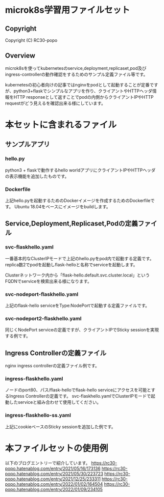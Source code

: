 # microk8s学習用ファイルセット
## Copyright
Copyright (C) RC30-popo

## Overview
microk8sを使ってkubernetesのservice,deployment,replicaset,pod及びingress-controllerの動作確認をするためのサンプル定義ファイル等です。

kubernetesの初心者向けの記事ではnginxをpodとして起動することが定番ですが、python3+flaskでシンプルなアプリを作り、クライアントやHTTPヘッダ情報をHTTP responseとして返すことでpodの内側からクライアントIPやHTTP requestがどう見えるを確認出来る様にしています。

# 本セットに含まれるファイル
## サンプルアプリ
### hello.py
python3 + flaskで動作するhello worldアプリにクライアントIPやHTTPヘッダの表示機能を追加したものです。
### Dockerfile
上記hello.pyを起動するためのDockerイメージを作成するためのDockerfileです。
Ubuntu 18.04をベースにイメージをbuildします。

## Service,Deployment,Replicaset,Podの定義ファイル
### svc-flaskhello.yaml
一番基本的なClusterIPモードで上記のhello.pyをpod内で起動する定義です。
replica数2でpodを起動しflask-helloと名称でserviceを起動します。

Clusterネットワーク内から「flask-hello.default.svc.cluster.local」というFQDNでserviceを検索出来る様になります。

### svc-nodeport-flaskhello.yaml
上記のflask-hello serviceをType:NodePortで起動する定義ファイルです。

### svc-nodeport2-flaskhello.yaml
同じくNodePort serviceの定義ですが、クライアントIPでSticky sessionを実現する例です。

## Ingress Controllerの定義ファイル
nginx ingress controllerの定義ファイル例です。
### ingress-flaskhello.yaml
ノードのport80、パス/flask-helloでflask-hello serviceにアクセスを可能とするIngress Controllerの定義です。
svc-flaskhello.yamlでClusterIPモードで起動したserviceと組み合わせて使用してください。
### ingress-flaskhello-ss.yaml
上記にcookieベースのSticky sessionを追加した例です。

# 本ファイルセットの使用例
以下のブログエントリーで紹介しています。
https://rc30-popo.hatenablog.com/entry/2021/05/16/173136
https://rc30-popo.hatenablog.com/entry/2021/05/30/223723
https://rc30-popo.hatenablog.com/entry/2021/12/25/233311
https://rc30-popo.hatenablog.com/entry/2022/01/02/164504
https://rc30-popo.hatenablog.com/entry/2022/01/09/234105

